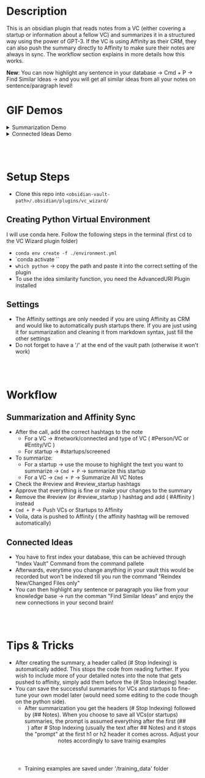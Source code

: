 # Description
This is an obsidian plugin that reads notes from a VC (either covering a startup or information about a fellow VC) and summarizes it in a structured way using the power of GPT-3. If the VC is using Affinity as their CRM, they can also push the summary directly to Affinity to make sure their notes are always in sync. The workflow section explains in more details how this works. 

**New**: You can now highlight any sentence in your database -> Cmd + P -> Find Similar Ideas -> and you will get all similar ideas from all your notes on sentence/paragraph level!

# GIF Demos
<details>
<summary> Summarization Demo </summary>

## Summarization and Affinity Sync
![screen-gif](./vc_wizard.gif)

</details>

<details>
<summary> Connected Ideas Demo </summary>

## Connected Ideas

![second-gif](./VC_Wizard_Connected.gif)

</details>

<br/><br/>

# Setup Steps
- Clone this repo into `<obsidian-vault-path>/.obsidian/plugins/vc_wizard/`
## Creating Python Virtual Environment
I will use conda here. Follow the following steps in the terminal (first cd to the VC Wizard plugin folder)
- `conda env create -f ./environment.yml`
- `conda activate <env-name>``
- `which python` -> copy the path and paste it into the correct setting of the plugin
- To use the idea similarity function, you need the AdvancedURI Plugin installed
## Settings
- The Affinity settings are only needed if you are using Affinity as CRM and would like to automatically push startups there. If you are just using it for summarization and cleaning it from markdown syntax, just fill the other settings
- Do not forget to have a '/' at the end of the vault path (otherwise it won't work)

<br/><br/>

# Workflow
## Summarization and Affinity Sync
- After the call, add the correct hashtags to the note
	- For a VC -> #network/connected  and type of VC ( #Person/VC or #Entity/VC )
	- For startup -> #startups/screened 
- To summarize:
	- For a startup -> use the mouse to highlight the text you want to summarize -> `Cmd + P` -> summarize this startup
	- For a VC -> `Cmd + P` -> Summarize All VC Notes
- Check the #review and #review_startup hashtags
- Approve that everything is fine or make your changes to the summary
- Remove the #review (or #review_startup ) hashtag and add ( #Affinity ) instead
- `Cmd + P` -> Push VCs or Startups to Affinity
- Voila, data is pushed to Affinity ( the affinity hashtag will be removed automatically)

## Connected Ideas
- You have to first index your database, this can be achieved through "Index Vault" Command from the command pallete
- Afterwards, everytime you change anything in your vault this would be recorded but won't be indexed till you run the command "Reindex New/Changed Files only"
- You can then highlight any sentence or paragraph you like from your knowledge base -> run the comman "Find Similar Ideas" and enjoy the new connections in your second brain!

<br/><br/>

# Tips & Tricks
- After creating the summary, a header called (# Stop Indexing) is automatically added. This stops the code from reading further. If you wish to include more of your detailed notes into the note that gets pushed to affinity, simply add them before the (# Stop Indexing) header.
- You can save the successful summaries for VCs and startups to fine-tune your own model later (would need some editing to the code though on the python side).
  - After summarization you get the headers (# Stop Indexing) followed by (## Notes). When you choose to save all VCs(or startups) summaries, the prompt is assumed everything after the first (## <header>) after # Stop Indexing (usually the text after ## Notes) and it stops the "prompt" at the first h1 or h2 header it comes across. Adjust your notes accordingly to save trainig examples
  - Training examples are saved under '/training_data' folder


